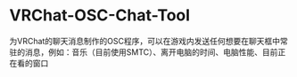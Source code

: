 # VRChat-OSC-Chat-Tool
为VRChat的聊天消息制作的OSC程序，可以在游戏内发送任何想要在聊天框中常驻的消息，例如：音乐（目前使用SMTC）、离开电脑的时间、电脑性能、目前正在看的窗口
